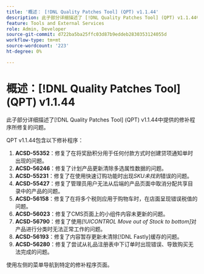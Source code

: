 ```yaml
---
title: '概述： [!DNL Quality Patches Tool] (QPT) v1.1.44'
description: 此子部分详细描述了 [!DNL Quality Patches Tool] (QPT) v1.1.44中提供的修补程序所修复的问题。
feature: Tools and External Services
role: Admin, Developer
source-git-commit: d722ba5ba25ffc03d87b9eddeb2830353124055d
workflow-type: tm+mt
source-wordcount: '223'
ht-degree: 0%

---
```


# 概述：[!DNL Quality Patches Tool] (QPT) v1.1.44

此子部分详细描述了[!DNL Quality Patches Tool] (QPT) v1.1.44中提供的修补程序所修复的问题。

QPT v1.1.44包含以下修补程序：

1. **ACSD-55352**：修复了在将奖励积分用于任何付款方式时创建贷项通知单时出现的问题。
1. **ACSD-56246**：修复了计划产品更新清除多选属性数据的问题。
1. **ACSD-55231**：修复了在使用快速订购功能时出现&#x200B;*SKU未找到*&#x200B;错误的问题。
1. **ACSD-55427**：修复了管理员用户无法从后端的产品页面中取消分配共享目录中的产品的问题。
1. **ACSD-56158**：修复了在将多个税则应用于购物车时，在店面呈现错误税值的问题。
1. **ACSD-56023**：修复了CMS页面上的小组件内容未更新的问题。
1. **ACSD-56790**：修复了使用&#x200B;*[!UICONTROL Move out of Stock to bottom]*&#x200B;对产品进行分类时无法正常工作的问题。
1. **ACSD-56193**：修复了内容暂存更新未清除[!DNL Fastly]缓存的问题。
1. **ACSD-56280**：修复了尝试从礼品注册表中下订单时出现错误、导致购买无法完成的问题。

使用左侧的菜单导航到特定的修补程序页面。
